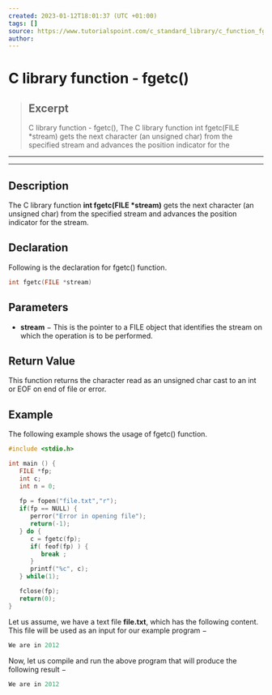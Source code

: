```yaml
---
created: 2023-01-12T18:01:37 (UTC +01:00)
tags: []
source: https://www.tutorialspoint.com/c_standard_library/c_function_fgetc.htm
author: 
---
```


# C library function - fgetc()

> ## Excerpt
> C library function - fgetc(),  The C library function int fgetc(FILE *stream) gets the next character (an unsigned char) from the specified stream and advances the position indicator for the

---
---

  

## Description

The C library function **int fgetc(FILE \*stream)** gets the next character (an unsigned char) from the specified stream and advances the position indicator for the stream.

## Declaration

Following is the declaration for fgetc() function.

```c
int fgetc(FILE *stream)
```

## Parameters

-   **stream** − This is the pointer to a FILE object that identifies the stream on which the operation is to be performed.
    

## Return Value

This function returns the character read as an unsigned char cast to an int or EOF on end of file or error.

## Example

The following example shows the usage of fgetc() function.

```c
#include <stdio.h>

int main () {
   FILE *fp;
   int c;
   int n = 0;
  
   fp = fopen("file.txt","r");
   if(fp == NULL) {
      perror("Error in opening file");
      return(-1);
   } do {
      c = fgetc(fp);
      if( feof(fp) ) {
         break ;
      }
      printf("%c", c);
   } while(1);

   fclose(fp);
   return(0);
}
```

Let us assume, we have a text file **file.txt**, which has the following content. This file will be used as an input for our example program −

```c
We are in 2012
```

Now, let us compile and run the above program that will produce the following result −

```c
We are in 2012

```


